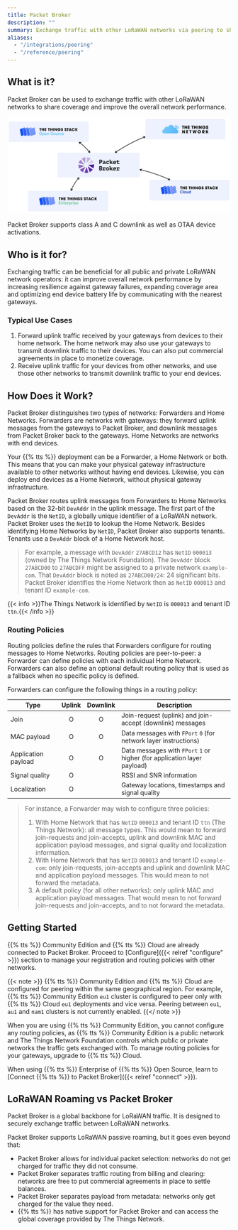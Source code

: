 ```yaml
---
title: Packet Broker
description: ""
summary: Exchange traffic with other LoRaWAN networks via peering to share coverage and improve the overall network performance.
aliases:
  - "/integrations/peering"
  - "/reference/peering"
---
```


## What is it?

Packet Broker can be used to exchange traffic with other LoRaWAN networks to share coverage and improve the overall network performance.

![Overview](overview.png)

Packet Broker supports class A and C downlink as well as OTAA device activations.

## Who is it for?

Exchanging traffic can be beneficial for all public and private LoRaWAN network operators: it can improve overall network performance by increasing resilience against gateway failures, expanding coverage area and optimizing end device battery life by communicating with the nearest gateways.

### Typical Use Cases

1. Forward uplink traffic received by your gateways from devices to their home network. The home network may also use your gateways to transmit downlink traffic to their devices. You can also put commercial agreements in place to monetize coverage.
2. Receive uplink traffic for your devices from other networks, and use those other networks to transmit downlink traffic to your end devices.

## How Does it Work?

Packet Broker distinguishes two types of networks: Forwarders and Home Networks. Forwarders are networks with gateways: they forward uplink messages from the gateways to Packet Broker, and downlink messages from Packet Broker back to the gateways. Home Networks are networks with end devices.

Your {{% tts %}} deployment can be a Forwarder, a Home Network or both. This means that you can make your physical gateway infrastructure available to other networks without having end devices. Likewise, you can deploy end devices as a Home Network, without physical gateway infrastructure.

Packet Broker routes uplink messages from Forwarders to Home Networks based on the 32-bit `DevAddr` in the uplink message. The first part of the `DevAddr` is the `NetID`, a globally unique identifier of a LoRaWAN network. Packet Broker uses the `NetID` to lookup the Home Network. Besides identifying Home Networks by `NetID`, Packet Broker also supports tenants. Tenants use a `DevAddr` block of a Home Network host.

> For example, a message with `DevAddr` `27ABCD12` has `NetID` `000013` (owned by The Things Network Foundation). The `DevAddr` block `27ABCD00` to `27ABCDFF` might be assigned to a private network `example-com`. That `DevAddr` block is noted as `27ABCD00/24`: 24 significant bits. Packet Broker identifies the Home Network then as `NetID` `000013` and tenant ID `example-com`.

{{< info >}}The Things Network is identified by `NetID` is `000013` and tenant ID `ttn`.{{< /info >}}

### Routing Policies

Routing policies define the rules that Forwarders configure for routing messages to Home Networks. Routing policies are peer-to-peer: a Forwarder can define policies with each individual Home Network. Forwarders can also define an optional default routing policy that is used as a fallback when no specific policy is defined.

Forwarders can configure the following things in a routing policy:

Type | Uplink | Downlink | Description
--- | :---: | :---: | ---
Join | O | O | Join-request (uplink) and join-accept (downlink) messages
MAC payload | O | O | Data messages with `FPort` `0` (for network layer instructions)
Application payload | O | O | Data messages with `FPort` `1` or higher (for application layer payload)
Signal quality | O | | RSSI and SNR information
Localization | O | | Gateway locations, timestamps and signal quality

>For instance, a Forwarder may wish to configure three policies:
>
>1. With Home Network that has `NetID` `000013` and tenant ID `ttn` (The Things Network): all message types. This would mean to forward join-requests and join-accepts, uplink and downlink MAC and application payload messages, and signal quality and localization information.
>2. With Home Network that has `NetID` `000013` and tenant ID `example-com`: only join-requests, join-accepts and uplink and downlink MAC and application payload messages. This would mean to not forward the metadata.
>3. A default policy (for all other networks): only uplink MAC and application payload messages. That would mean to not forward join-requests and join-accepts, and to not forward the metadata.

## Getting Started

{{% tts %}} Community Edition and {{% tts %}} Cloud are already connected to Packet Broker. Proceed to [Configure]({{< relref "configure" >}}) section to manage your registration and routing policies with other networks.

{{< note >}}
{{% tts %}} Community Edition and {{% tts %}} Cloud are configured for peering within the same geographical region. For example, {{% tts %}} Community Edition `eu1` cluster is configured to peer only with {{% tts %}} Cloud `eu1` deployments and vice versa. Peering between `eu1`, `au1` and `nam1` clusters is not currently enabled.
{{</ note >}}

When you are using {{% tts %}} Community Edition, you cannot configure any routing policies, as {{% tts %}} Community Edition is a public network and The Things Network Foundation controls which public or private networks the traffic gets exchanged with. To manage routing policies for your gateways, upgrade to {{% tts %}} Cloud.

When using {{% tts %}} Enterprise of {{% tts %}} Open Source, learn to [Connect {{% tts %}} to Packet Broker]({{< relref "connect" >}}).

## LoRaWAN Roaming vs Packet Broker

Packet Broker is a global backbone for LoRaWAN traffic. It is designed to securely exchange traffic between LoRaWAN networks.

Packet Broker supports LoRaWAN passive roaming, but it goes even beyond that:

- Packet Broker allows for individual packet selection: networks do not get charged for traffic they did not consume. 
- Packet Broker separates traffic routing from billing and clearing: networks are free to put commercial agreements in place to settle balances. 
- Packet Broker separates payload from metadata: networks only get charged for the value they need. 
- {{% tts %}} has native support for Packet Broker and can access the global coverage provided by The Things Network.
